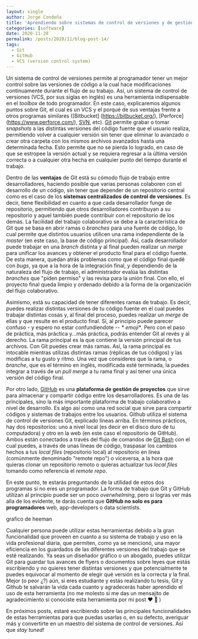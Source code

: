 ```yaml
---
layout: single
author: Jorge Condeña
title: 'Aprendiendo sobre sistemas de control de versiones y de gestión de proyectos: Git y GitHub'
categories: [software]
date: 2020-11-28
permalink: /posts/2020/11/blog-post-14/
tags:
  - Git
  - GitHub
  - VCS (version control system)
---
```


Un sistema de control de versiones permite al programador tener un mejor control sobre las versiones de código a la cual hace modificaciones continuamente durante el flujo de su trabajo. Así, un sistema de control de versiones (VCS, por sus siglas en inglés) es una herramienta indispensable en el _toolbox_ de todo programador. En este caso, explicaremos algunos puntos sobre Git, el cual es un VCS y el porqué de sus ventajas frente a otros programas similares ([Bitbucket] (https://bitbucket.org/), [Perforce] (https://www.perforce.com/), [SVN](https://subversion.apache.org/), etc). [Git](https://git-scm.com/) permite grabar o tomar *snapshots* a las distintas versiones del código fuente que el usuario realiza, permitiendo volver a cualquier versión sin tener que eliminar lo avanzado o crear otra carpeta con los mismos archivos avanzados hasta una determinada fecha. Esto permite que no se pierda lo logrado, en caso de que se estropee la versión actual y se requiera regresar a la última versión correcta o a cualquier otra hecha en cualquier punto del tiempo durante el trabajo.

Dentro de las **ventajas** de Git está su cómodo flujo de trabajo entre desarrolladores, haciendo posible que varias personas colaboren con el desarrollo de un código, sin tener que depender de un repositorio central como es el caso de los **sistemas centralizados de control de versiones**. Es decir, tiene flexibilidad en cuanto a que cada desarrollador funge de repositorio, permitiendo que otros desarrolladores contribuyan a su repositorio y aquel también puede contribuir con el repositorio de los demás. La facilidad del trabajo colaborativo se debe a la característica de Git que se basa en abrir ramas o *branches* para una fuente de código, lo cual permite que distintos usuarios utilicen una rama independiente de la _master_ (en este caso, la base de código principal). Así, cada desarrollador puede trabajar en una *branch* distinta y al final pueden realizar un *merge* para unificar los avances y obtener el producto final para el código fuente. De esta manera, quedan atrás problemas como que el código final quedé con *bugs*, ya que a la hora de la integración final, y dependiendo de la naturaleza del flujo de trabajo, el administrador evalúa las distintas *branches* que "piden permiso" y las revisa para la unión final. Con ello, el proyecto final queda limpio y ordenado debido a la forma de la organización del flujo colaborativo.

Asimismo, está su capacidad de tener diferentes ramas de trabajo. Es decir, puedes realizar distintas versiones de tu código fuente en el cual puedes trabajar distintas cosas y, al final del proceso, puedes realizar un _merge_ de ellas y que resulte en el producto final. Sí, al principio puede parecer confuso - y espero no estar confundiendote -_- * emoji*_. Pero con el paso de práctica, más práctica y...más práctica, podrás entender Git al revés y al derecho. La rama principal es la que contiene la versión principal de tus archivos. Con Git puedes crear más ramas. Así, la rama principal es intocable mientras utilizas distintas ramas (réplicas de tus códigos) y las modificas a tu gusto y ritmo. Una vez que consideres que la rama, o _branche_, que es el término en inglés, modificada esté terminada, la puedes integrar a través de un _pull merge_ a tu rama final y así tener una única versión del código final.

Por otro lado, [GitHub](https://github.com/) es una **plataforma de gestión de proyectos** que sirve para almacenar y compartir código entre los desarrolladores. Es una de las principales, sino la más importante plataforma de trabajo colaborativo a nivel de desarrollo. Es algo así como una red social que sirve para compartir códigos y sistemas de trabajos entre los usuarios. Github utiliza el sistema de control de versiones Git, explicado líneas arriba. En términos prácticos, hay dos repositorios: uno a nivel local (es decir en el disco duro de tu computadora) y otro en la web (en este caso el repositorio de GitHub). Ambos están conectados a través del flujo de comandos de [Git Bash](https://www.atlassian.com/es/git/tutorials/git-bash) con el cual puedes, a través de unas líneas de código, traspasar los cambios hechos a tus _local files_ (repositorio local) al repositorio en línea (comúnmente denominado "remote repo") o viceversa, a la hora que quieras clonar un repositorio remoto o quieras actualizar tus *local files* tomando como referencia el *remote repo*.

En este punto, te estarás preguntando de la utilidad de estos dos programas si no eres un programador. La forma de trabajo que Git y GitHub utilizan al principio puede ser un poco *overwhelming*, pero si logras ver más alla de los evidente, te darás cuenta que **GitHub no solo es para programadores** web, app-developers o data scientists.

grafico de heeman

Cualquier persona puede utilizar estas herramientas debido a la gran funcionalidad que proveen en cuanto a su sistema de trabajo y uso en la vida profesional diaria, que permiten, como ya se mencionó, una mayor eficiencia en los guardados de las diferentes versiones del trabajo que se esté realizando. Ya seas un diseñador gráfico o un abogado, puedes utilizar Git para guardar tus avances de flyers o documentos sobre leyes que estás escribiendo y no quieres tener distintas versiones y que potencialmente te puedes equivocar al momento de elegir qué versión es la correcta y la final. Mejor (o peor ¿?) aún, si eres estudiante y estás realizando tu tesis, Git y Github te salvarán la vida cada cuanto y agradecerás haber aprendido el uso de esta herramienta (no me molesto si me das un mensajito de agradecimiento si conociste esta herramienta por mi post :heart:  :heartbeat: )

En próximos posts, estaré escribiendo sobre las principales funcionalidades de estas herramientas para que puedas usarlas o, en su defecto, averiguar más y convertirte en un maestro del sistema de control de versiones. Así que _stay tuned!_